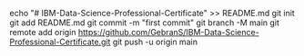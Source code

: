 echo "# IBM-Data-Science-Professional-Certificate" >> README.md
git init
git add README.md
git commit -m "first commit"
git branch -M main
git remote add origin https://github.com/GebranS/IBM-Data-Science-Professional-Certificate.git
git push -u origin main
